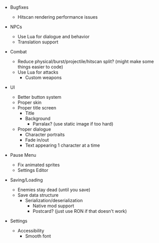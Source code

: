 - Bugfixes
	- Hitscan rendering performance issues 

- NPCs
	- Use Lua for dialogue and behavior
	- Translation support

- Combat
	- Reduce physical/burst/projectile/hitscan split? (might make some things easier to code)
	- Use Lua for attacks 
		- Custom weapons

- UI
	- Better button system
	- Proper skin 
	- Proper title screen
		- Title
		- Background 
			- Parralax? (use static image if too hard)
	- Proper dialogue
		- Character portraits
		- Fade in/out
		- Text appearing 1 character at a time 

- Pause Menu
	- Fix animated sprites
	- Settings Editor

- Saving/Loading
	- Enemies stay dead (until you save)
	- Save data structure
		- Serialization/deserialization
			- Native mod support 
			- Postcard? (just use RON if that doesn't work)

- Settings
	- Accessibility
		- Smooth font
